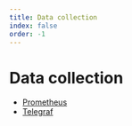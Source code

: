 ```yaml
---
title: Data collection
index: false
order: -1
---
```


# Data collection

- [Prometheus](./prometheus.md)
- [Telegraf](./telegraf.md)